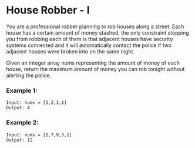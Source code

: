 # House Robber - I
You are a professional robber planning to rob houses along a street. Each house has a certain amount of money stashed, the only constraint stopping you from robbing each of them is that adjacent houses have security systems connected and it will automatically contact the police if two adjacent houses were broken into on the same night.

Given an integer array nums representing the amount of money of each house, return the maximum amount of money you can rob tonight without alerting the police.


### Example 1:

```
Input: nums = [1,2,3,1]
Output: 4
```

### Example 2:

```
Input: nums = [2,7,9,3,1]
Output: 12
```
